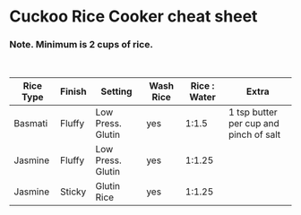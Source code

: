 # Cuckoo Rice Cooker cheat sheet

### Note. Minimum is 2 cups of rice.
<br>

Rice Type | Finish | Setting | Wash Rice | Rice : Water | Extra
--- | --- | --- | --- | --- | ---
Basmati | Fluffy | Low Press. Glutin | yes | 1:1.5 | 1 tsp butter per cup and pinch of salt
Jasmine | Fluffy | Low Press. Glutin | yes | 1:1.25 | 
Jasmine | Sticky | Glutin Rice | yes | 1:1.25 | 
